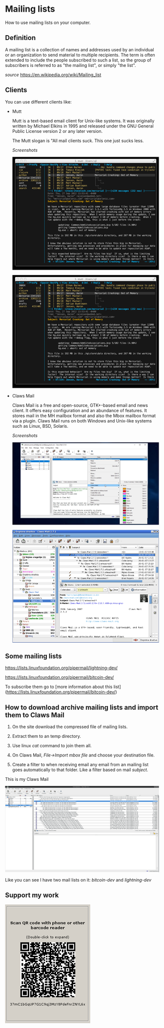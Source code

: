 # Mailing lists

How to use mailing lists on your computer.

## Definition

A mailing list is a collection of names and addresses used by an individual or
an organization to send material to multiple recipients. The term is often
extended to include the people subscribed to such a list, so the group of
subscribers is referred to as "the mailing list", or simply "the list".

*source*  https://en.wikipedia.org/wiki/Mailing_list

## Clients

You can use different clients like: 

  * Mutt
    
    Mutt is a text-based email client for Unix-like systems. It was originally
    written by Michael Elkins in 1995 and released under the GNU General Public
    License version 2 or any later version.
    
    The Mutt slogan is "All mail clients suck. This one just sucks less.
    
    *Screenshots*

    ![alt text](https://github.com/InserirAquiNome/crypto/blob/master/static/image/mutt1.jpg "Logo Title Text 1")
    
    ![alt text](https://github.com/InserirAquiNome/crypto/blob/master/static/image/mutt1.jpg "Logo Title Text 1")
 
 
  * Claws Mail
  
    Claws Mail is a free and open-source, GTK+-based email and news client. It offers easy configuration and an abundance of features. It stores mail in the MH mailbox format and also the Mbox mailbox format via a plugin. Claws Mail runs on both Windows and Unix-like systems such as Linux, BSD, Solaris.
    
    *Screenshots*
    
    ![alt text](https://github.com/InserirAquiNome/crypto/blob/master/static/image/clawsmail1.jpg "Logo Title Text 1")
    
    ![alt text](https://github.com/InserirAquiNome/crypto/blob/master/static/image/clawsmail2.png "Logo Title Text 1")


## Some mailing lists

https://lists.linuxfoundation.org/pipermail/lightning-dev/

https://lists.linuxfoundation.org/pipermail/bitcoin-dev/

To subscribe them go to [more information about this list] (https://lists.linuxfoundation.org/pipermail/bitcoin-dev/)


## How to download archive mailing lists and import them to Claws Mail

1. On the site download the compressed file of mailing lists. 

2. Extract them to an temp directory. 

3. Use linux *cat*  command to join them all. 

4. On Claws Mail, *File->Import mbox file* and choose your destination file.

5. Create a filter to when receiving email any email from an mailing list goes automatically to that folder. Like a filter based on mail *subject*.


This is my Claws Mail 

![alt text](https://github.com/InserirAquiNome/crypto/blob/master/static/image/clawsmail3.png "Logo Title Text 1")

Like you can see I have two mail lists on it:   *bitcoin-dev* and *lightning-dev*

## Support my work

![alt text](https://github.com/InserirAquiNome/crypto/blob/master/static/image/donate.png "Logo Title Text 1")

